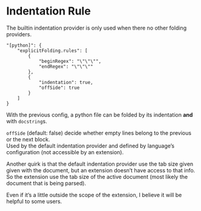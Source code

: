 # Indentation Rule
The builtin indentation provider is only used when there no other folding providers.
```
"[python]": {
	"explicitFolding.rules": [
		{
			"beginRegex": "\"\"\"",
			"endRegex": "\"\"\""
		},
		{
			"indentation": true,
			"offSide": true
		}
	]
}
```

With the previous config, a python file can be folded by its indentation **and** with `docstring`s.

`offSide` (default: false) decide whether empty lines belong to the previous or the next block.  
Used by the default indentation provider and defined by language’s configuration (not accessible by an extension).

Another quirk is that the default indentation provider use the tab size given given with the document, but an extension doesn’t have access to that info.  
So the extension use the tab size of the active document (most likely the document that is being parsed).

Even if it’s a little outside the scope of the extension, I believe it will be helpful to some users.

